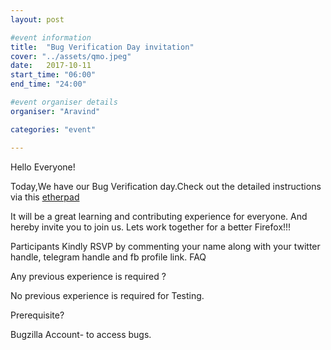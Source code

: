 ```yaml
---
layout: post

#event information
title:  "Bug Verification Day invitation"
cover: "../assets/qmo.jpeg"
date:   2017-10-11
start_time: "06:00"
end_time: "24:00"

#event organiser details
organiser: "Aravind"

categories: "event"

---
```

Hello Everyone!

Today,We have our Bug Verification day.Check out the detailed instructions via this <a href="https://public.etherpad-mozilla.org/p/MozillaIN_QA_Bug_Verification_Day_20171011">etherpad</a>

It will be a great learning and contributing experience for everyone. And hereby invite you to join us. Lets work together for a better Firefox!!!

Participants Kindly RSVP by commenting your name along with your twitter handle, telegram handle and fb profile link.
FAQ

Any previous experience is required ?

No previous experience is required for Testing.

Prerequisite?

Bugzilla Account- to access bugs.

